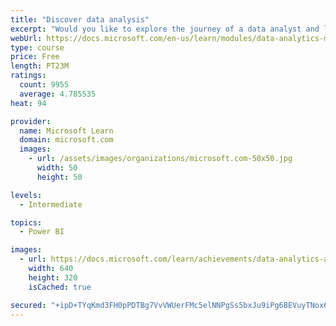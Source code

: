 ```yaml
---
title: "Discover data analysis"
excerpt: "Would you like to explore the journey of a data analyst and learn how a data analyst tells a story with data? In this module, you will explore the different roles in data and learn the different tasks of a data analyst."
webUrl: https://docs.microsoft.com/en-us/learn/modules/data-analytics-microsoft/
type: course
price: Free
length: PT23M
ratings:
  count: 9955
  average: 4.785535
heat: 94

provider:
  name: Microsoft Learn
  domain: microsoft.com
  images:
    - url: /assets/images/organizations/microsoft.com-50x50.jpg
      width: 50
      height: 50

levels:
  - Intermediate

topics:
  - Power BI

images:
  - url: https://docs.microsoft.com/learn/achievements/data-analytics-and-microsoft-social.png
    width: 640
    height: 320
    isCached: true

secured: "+ipD+TYqKmd3FH0pPDTBg7VvVWUerFMc5elNNPgSs5bxJu9iPg6BEVuyTNox6Pwaz2XSM42yxJUko0GCbsUDFa0WfkgA77bns1jZdLi9YgwN+FsDRsVdsoFwWNVzqO9TICn+hxu+8XnlGcdSvwM0+3f+iUo1if1j3zEoxp5PPgKGI5v98vfsS7kmuIi2YtVfNJ0bFou2KZ9H3r/WHToM73LyUymNAbKFtJZcRCulRffHn9q8ElQuHQKgTevGWGSpStz7qtHEi/Bd0mRwUEFZRudrAjVYQTeE6ayFkugSM874yxZZ/MXfncYkEMaUFBWwGFb+KPwlYBvkKLZMjlwon4ORgPU5C7T9/dmrrpwAJUTU52owTQdQOgOlowEv2jS0om7R1jsjUmg8v6ABs2COPb0vcnTRAP12AZb6h/J6WME=;1cy6ef4KT0Is5SpNzCndHA=="
---
```


